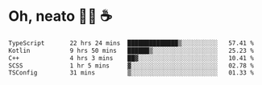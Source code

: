 # Oh, neato 🧑‍💻 ☕

<!--START_SECTION:waka-->

```txt
TypeScript       22 hrs 24 mins  ██████████████▒░░░░░░░░░░   57.41 %
Kotlin           9 hrs 50 mins   ██████▒░░░░░░░░░░░░░░░░░░   25.23 %
C++              4 hrs 3 mins    ██▓░░░░░░░░░░░░░░░░░░░░░░   10.41 %
SCSS             1 hr 5 mins     ▓░░░░░░░░░░░░░░░░░░░░░░░░   02.78 %
TSConfig         31 mins         ▒░░░░░░░░░░░░░░░░░░░░░░░░   01.33 %
```

<!--END_SECTION:waka-->
